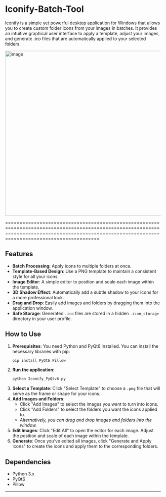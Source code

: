 # Iconify-Batch-Tool

Iconify is a simple yet powerful desktop application for Windows that allows you to create custom folder icons from your images in batches. It provides an intuitive graphical user interface to apply a template, adjust your images, and generate .ico files that are automatically applied to your selected folders.

<img width="802" height="532" alt="image" src="https://github.com/user-attachments/assets/f0f94067-d6a6-4563-bc0f-6072efccf0b1" />

===================================================================================================================================================================================================

## Features

  * **Batch Processing**: Apply icons to multiple folders at once.
  * **Template-Based Design**: Use a PNG template to maintain a consistent style for all your icons.
  * **Image Editor**: A simple editor to position and scale each image within the template.
  * **3D Shadow Effect**: Automatically add a subtle shadow to your icons for a more professional look.
  * **Drag and Drop**: Easily add images and folders by dragging them into the application window.
  * **Safe Storage**: Generated `.ico` files are stored in a hidden `.icon_storage` directory in your user profile.

## How to Use

1.  **Prerequisites**: You need Python and PyQt6 installed. You can install the necessary libraries with pip:
    ```bash
    pip install PyQt6 Pillow
    ```
2.  **Run the application**:
    ```bash
    python Iconify_PyQtv6.py
    ```
3.  **Select a Template**: Click "Select Template" to choose a `.png` file that will serve as the frame or shape for your icons.
4.  **Add Images and Folders**:
      * Click "Add Images" to select the images you want to turn into icons.
      * Click "Add Folders" to select the folders you want the icons applied to.
      * *Alternatively, you can drag and drop images and folders into the window.*
5.  **Edit Images**: Click "Edit All" to open the editor for each image. Adjust the position and scale of each image within the template.
6.  **Generate**: Once you've edited all images, click "Generate and Apply Icons" to create the icons and apply them to the corresponding folders.

## Dependencies

  * Python 3.x
  * PyQt6
  * Pillow

-----
